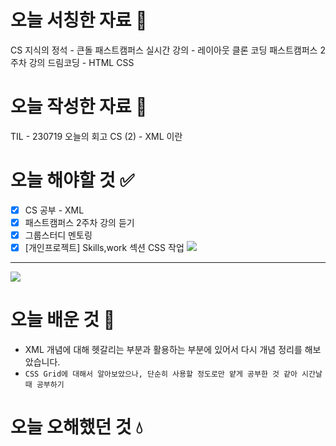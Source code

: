 # 오늘 서칭한 자료 📖
CS 지식의 정석 - 큰돌
패스트캠퍼스 실시간 강의 - 레이아웃 클론 코딩
패스트캠퍼스 2주차 강의
드림코딩 - HTML CSS
# 오늘 작성한 자료 📃
TIL - 230719 오늘의 회고
CS (2) - XML 이란
# 오늘 해야할 것 ✅
- [x] CS 공부 - XML
- [x] 패스트캠퍼스 2주차 강의 듣기
- [x] 그룹스터디 멘토링
- [x] [개인프로젝트] Skills,work 섹션 CSS 작업
![](https://velog.velcdn.com/images/kyudeveloper/post/67cc8472-af24-476f-bccb-be36148ee268/image.png)
-----
![](https://velog.velcdn.com/images/kyudeveloper/post/fd1a4b05-6f4c-49df-bde2-3f72a42212c1/image.png)

# 오늘 배운 것 🌈
- XML 개념에 대해 헷갈리는 부분과 활용하는 부분에 있어서 다시 개념 정리를 해보았습니다.
- `CSS Grid에 대해서 알아보았으나, 단순히 사용할 정도로만 얕게 공부한 것 같아 시간날때 공부하기`
# 오늘 오해했던 것 💧
